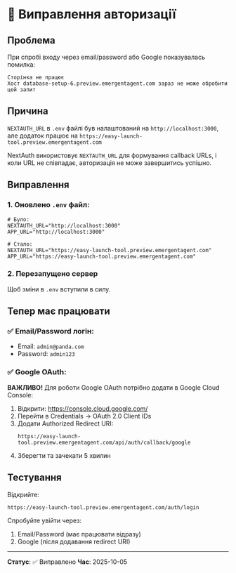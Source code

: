 # 🔧 Виправлення авторизації

## Проблема
При спробі входу через email/password або Google показувалась помилка:
```
Сторінка не працює
Хост database-setup-6.preview.emergentagent.com зараз не може обробити цей запит
```

## Причина
`NEXTAUTH_URL` в `.env` файлі був налаштований на `http://localhost:3000`, 
але додаток працює на `https://easy-launch-tool.preview.emergentagent.com`

NextAuth використовує `NEXTAUTH_URL` для формування callback URLs, і коли URL не співпадає,
авторизація не може завершитись успішно.

## Виправлення

### 1. Оновлено `.env` файл:
```env
# Було:
NEXTAUTH_URL="http://localhost:3000"
APP_URL="http://localhost:3000"

# Стало:
NEXTAUTH_URL="https://easy-launch-tool.preview.emergentagent.com"
APP_URL="https://easy-launch-tool.preview.emergentagent.com"
```

### 2. Перезапущено сервер
Щоб зміни в `.env` вступили в силу.

## Тепер має працювати

### ✅ Email/Password логін:
- Email: `admin@panda.com`
- Password: `admin123`

### ✅ Google OAuth:
**ВАЖЛИВО!** Для роботи Google OAuth потрібно додати в Google Cloud Console:

1. Відкрити: https://console.cloud.google.com/
2. Перейти в Credentials → OAuth 2.0 Client IDs
3. Додати Authorized Redirect URI:
   ```
   https://easy-launch-tool.preview.emergentagent.com/api/auth/callback/google
   ```
4. Зберегти та зачекати 5 хвилин

## Тестування

Відкрийте:
```
https://easy-launch-tool.preview.emergentagent.com/auth/login
```

Спробуйте увійти через:
1. Email/Password (має працювати відразу)
2. Google (після додавання redirect URI)

---

**Статус**: ✅ Виправлено
**Час**: 2025-10-05

